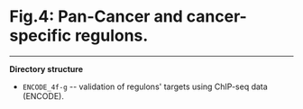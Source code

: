 # Fig.4: Pan-Cancer and cancer-specific regulons.

---

**Directory structure**

* `ENCODE_4f-g` -- validation of regulons' targets using ChIP-seq data (ENCODE).
